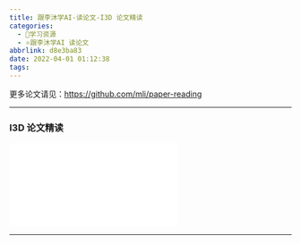 ```yaml
---
title: 跟李沐学AI-读论文-I3D 论文精读
categories:
  - 🌙学习资源
  - ⭐跟李沐学AI 读论文
abbrlink: d8e3ba83
date: 2022-04-01 01:12:38
tags:
---
```


更多论文请见：<https://github.com/mli/paper-reading>

***

### I3D 论文精读

<iframe src="//player.bilibili.com/player.html?aid=640164439&bvid=BV1tY4y1p7hq&cid=563217576&page=1" scrolling="no" border="0" frameborder="no" framespacing="0" allowfullscreen="true"> </iframe>

<!--more-->

***
